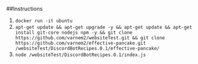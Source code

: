 ##Instructions
1. ```docker run -it ubuntu```
2. ```apt-get update && apt-get upgrade -y && apt-get update && apt-get install git-core nodejs npm -y && git clone https://github.com/varnem2/websiteTest.git && git clone https://github.com/varnem2/effective-pancake.git /websiteTest/DiscordBotRecipes.0.1/effective-pancake/```
3. ```node /websiteTest/DiscordBotRecipes.0.1/index.js```